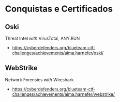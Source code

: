 # Conquistas e Certificados
## Oski
Threat Intel _with_ VirusTotal, ANY.RUN
- https://cyberdefenders.org/blueteam-ctf-challenges/achievements/aima.harnefer/oski/

## WebStrike 
Network Forensics _with_ Wireshark
- https://cyberdefenders.org/blueteam-ctf-challenges/achievements/aima.harnefer/webstrike/

